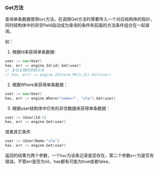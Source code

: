 ### Get方法

查询单条数据使用`Get`方法，在调用Get方法时需要传入一个对应结构体的指针，同时结构体中的非空field自动成为查询的条件和前面的方法条件组合在一起查询。

如：

1) 根据Id来获得单条数据:

```Go
user := new(User)
has, err := engine.Id(id).Get(user)
// 复合主键的获取方法
// has, errr := engine.Id(xorm.PK{1,2}).Get(user)
```

2) 根据Where来获得单条数据：

```Go
user := new(User)
has, err := engine.Where("name=?", "xlw").Get(user)
```

3) 根据user结构体中已有的非空数据来获得单条数据：

```Go
user := &User{Id:1}
has, err := engine.Get(user)
```

或者其它条件

```Go
user := &User{Name:"xlw"}
has, err := engine.Get(user)
```

返回的结果为两个参数，一个`has`为该条记录是否存在，第二个参数`err`为是否有错误。不管err是否为nil，has都有可能为true或者false。
